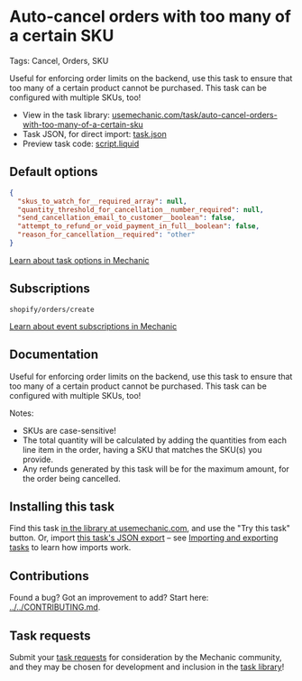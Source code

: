 # Auto-cancel orders with too many of a certain SKU

Tags: Cancel, Orders, SKU

Useful for enforcing order limits on the backend, use this task to ensure that too many of a certain product cannot be purchased. This task can be configured with multiple SKUs, too!

* View in the task library: [usemechanic.com/task/auto-cancel-orders-with-too-many-of-a-certain-sku](https://usemechanic.com/task/auto-cancel-orders-with-too-many-of-a-certain-sku)
* Task JSON, for direct import: [task.json](../../tasks/auto-cancel-orders-with-too-many-of-a-certain-sku.json)
* Preview task code: [script.liquid](./script.liquid)

## Default options

```json
{
  "skus_to_watch_for__required_array": null,
  "quantity_threshold_for_cancellation__number_required": null,
  "send_cancellation_email_to_customer__boolean": false,
  "attempt_to_refund_or_void_payment_in_full__boolean": false,
  "reason_for_cancellation__required": "other"
}
```

[Learn about task options in Mechanic](https://docs.usemechanic.com/article/471-task-options)

## Subscriptions

```liquid
shopify/orders/create
```

[Learn about event subscriptions in Mechanic](https://docs.usemechanic.com/article/408-subscriptions)

## Documentation

Useful for enforcing order limits on the backend, use this task to ensure that too many of a certain product cannot be purchased. This task can be configured with multiple SKUs, too!

Notes:

* SKUs are case-sensitive!
* The total quantity will be calculated by adding the quantities from each line item in the order, having a SKU that matches the SKU(s) you provide.
* Any refunds generated by this task will be for the maximum amount, for the order being cancelled.

## Installing this task

Find this task [in the library at usemechanic.com](https://usemechanic.com/task/auto-cancel-orders-with-too-many-of-a-certain-sku), and use the "Try this task" button. Or, import [this task's JSON export](../../tasks/auto-cancel-orders-with-too-many-of-a-certain-sku.json) – see [Importing and exporting tasks](https://docs.usemechanic.com/article/505-importing-and-exporting-tasks) to learn how imports work.

## Contributions

Found a bug? Got an improvement to add? Start here: [../../CONTRIBUTING.md](../../CONTRIBUTING.md).

## Task requests

Submit your [task requests](https://mechanic.canny.io/task-requests) for consideration by the Mechanic community, and they may be chosen for development and inclusion in the [task library](https://tasks.mechanic.dev/)!
